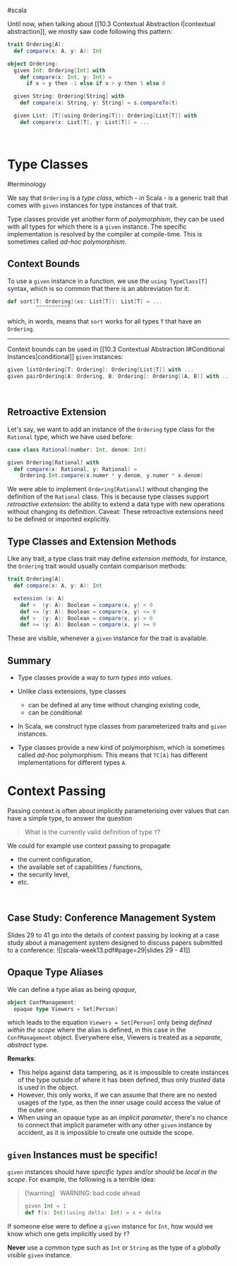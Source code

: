#scala 

Until now, when talking about [[10.3 Contextual Abstraction I|contextual abstraction]], we mostly saw code following this pattern:
```Scala
trait Ordering[A]:
  def compare(x: A, y: A): Int

object Ordering:
  given Int: Ordering[Int] with
    def compare(x: Int, y: Int) =
      if x < y then -1 else if x > y then 1 else 0

  given String: Ordering[String] with
    def compare(x: String, y: String) = s.compareTo(t)

  given List: [T](using Ordering[T]): Ordering[List[T]] with
    def compare(x: List[T], y: List[T]) = ...
```
<br>

# Type Classes
#terminology 

We say that `Ordering` is a *type class*, which - in Scala - is a generic trait that comes with `given` instances for type instances of that trait.

Type classes provide yet another form of *polymorphism*, they can be used with all types for which there is a `given` instance. The specific implementation is resolved by the compiler at compile-time.
This is sometimes called *ad-hoc polymorphism*.
<br>

## Context Bounds
To use a `given` instance in a function, we use the `using TypeClass[T]` syntax, which is so common that there is an abbreviation for it:
```Scala
def sort[T: Ordering](xs: List[T]): List[T] = ...
         ^^^^^^^^^^^
```
which, in words, means that `sort` works for all types `T` that have an `Ordering`.

---

Context bounds can be used in [[10.3 Contextual Abstraction I#Conditional Instances|conditional]] `given` instances:
```Scala
given listOrdering[T: Ordering]: Ordering[List[T]] with ...
given pairOrdering[A: Ordering, B: Ordering]: Ordering[(A, B)] with ...
```
<br>

## Retroactive Extension
Let's say, we want to add an instance of the `Ordering` type class for the `Rational` type, which we have used before:
```Scala
case class Rational(number: Int, denom: Int)

given Ordering[Rational] with
  def compare(x: Rational, y: Rational) = 
    Ordering.Int.compare(x.numer * y.denom, y.numer * x.denom)
```

We were able to implement `Ordering[Rational]` without changing the definition of the `Rational` class. This is because type classes support *retroactive extension*: the ability to extend a data type with new operations without changing its definition.
Caveat: These retroactive extensions need to be defined or imported explicitly.
<br>

## Type Classes and Extension Methods
Like any trait, a type class trait may define *extension methods*, for instance, the `Ordering` trait would usually contain comparison methods:
```Scala
trait Ordering[A]:
  def compare(x: A, y: A): Int

  extension (x: A)
    def <  (y: A): Boolean = compare(x, y) < 0
    def <= (y: A): Boolean = compare(x, y) <= 0
    def >  (y: A): Boolean = compare(x, y) > 0
    def >= (y: A): Boolean = compare(x, y) >= 0
```
These are visible, whenever a `given` instance for the trait is available.
<br>

## Summary
- Type classes provide a way to *turn types into values*.
  <br>

- Unlike  class extensions, type classes
  - can be defined at any time without changing existing code,
  - can be conditional
    <br>

- In Scala, we construct type classes from parameterized traits and `given` instances.
  <br>

- Type classes provide a new kind of polymorphism, which is sometimes called *ad-hoc* polymorphism. This means that `TC[A]` has different implementations for different types `A`.
  <br>

# Context Passing
Passing context is often about implicitly parameterising over values that can have a simple type, to answer the question
> What is the currently valid definition of type `T`?

We could for example use context passing to propagate
- the current configuration,
- the available set of capabilities / functions,
- the security level,
- etc.
<br>

## Case Study: Conference Management System
Slides 29 to 41 go into the details of context passing by looking at a case study about a management system designed to discuss papers submitted to a conference:
![[scala-week13.pdf#page=29|slides 29 - 41]]
<br>

## Opaque Type Aliases
We can define a type alias as being *opaque*,
```Scala
object ConfManagement:
  opaque type Viewers = Set[Person]
```
which leads to the equation `Viewers = Set[Person]` only being *defined within the scope* where the alias is defined, in this case in the `ConfManagement` object.
Everywhere else, Viewers is treated as a *separate, abstract* type.
<br>

**Remarks**:
- This helps against data tampering, as it is impossible to create instances of the type outside of where it has been defined, thus only *trusted* data is used in the object.
  <br>
- However, this only works, if we can assume that there are no nested usages of the type, as then the inner usage could access the value of the outer one.
  <br>
- When using an opaque type as an *implicit parameter*, there's no chance to connect that implicit parameter with any other `given` instance by accident, as it is impossible to create one outside the scope.
  <br>

## `given` Instances must be specific!
`given` instances should have *specific types* and/or should be *local in the scope*. For example, the following is a terrible idea:

> [!warning] &nbsp; WARNING: bad code ahead
> ```Scala
> given Int = 1
> def f(x: Int)(using delta: Int) = x + delta
> ```

If someone else were to define a `given` instance for `Int`, how would we know which one gets implicitly used by `f`?

**Never** use a common type such as `Int` or `String` as the type of a *globally visible* `given` instance.

